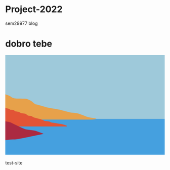 # Project-2022

sem29977 blog 

# dobro tebe 

![Big_Sur_Simple](https://github.com/Semvt/Project-2022/blob/main/Big_Sur_Simple.png)

test-site
